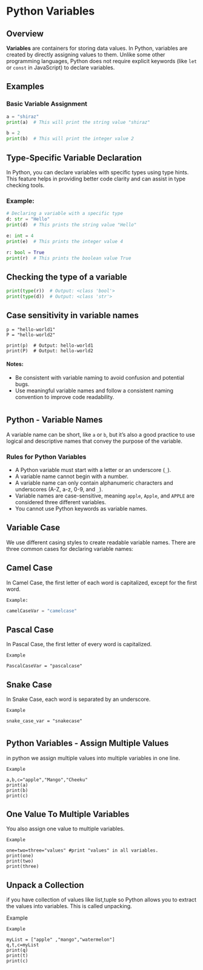 # Python Variables

## Overview

**Variables** are containers for storing data values. In Python, variables are created by directly assigning values to them. Unlike some other programming languages, Python does not require explicit keywords (like `let` or `const` in JavaScript) to declare variables.

## Examples

### Basic Variable Assignment

```python
a = "shiraz"
print(a)  # This will print the string value "shiraz"

b = 2
print(b)  # This will print the integer value 2
```

## Type-Specific Variable Declaration

In Python, you can declare variables with specific types using type hints. This feature helps in providing better code clarity and can assist in type checking tools.

### Example:

```python
# Declaring a variable with a specific type
d: str = "Hello"
print(d)  # This prints the string value "Hello"

e: int = 4
print(e)  # This prints the integer value 4

r: bool = True
print(r)  # This prints the boolean value True
```

## Checking the type of a variable
```python
print(type(r))  # Output: <class 'bool'>
print(type(d))  # Output: <class 'str'>
```

## Case sensitivity in variable names
```
p = "hello-world1"
P = "hello-world2"

print(p)  # Output: hello-world1
print(P)  # Output: hello-world2

```
#### Notes:
- Be consistent with variable naming to avoid confusion and potential bugs.
- Use meaningful variable names and follow a consistent naming convention to improve code readability.
#
## Python - Variable Names

A variable name can be short, like `a` or `b`, but it’s also a good practice to use logical and descriptive names that convey the purpose of the variable.

### Rules for Python Variables

- A Python variable must start with a letter or an underscore (`_`).
- A variable name cannot begin with a number.
- A variable name can only contain alphanumeric characters and underscores (A-Z, a-z, 0-9, and `_`).
- Variable names are case-sensitive, meaning `apple`, `Apple`, and `APPLE` are considered three different variables.
- You cannot use Python keywords as variable names.


## Variable Case

We use different casing styles to create readable variable names. There are three common cases for declaring variable names:

## Camel Case

In Camel Case, the first letter of each word is capitalized, except for the first word.

`Example:`
```python
camelCaseVar = "camelcase"
```
 ## Pascal Case
In Pascal Case, the first letter of every word is capitalized.

`Example`

```
PascalCaseVar = "pascalcase"
```

## Snake Case
In Snake Case, each word is separated by an underscore.

`Example`
```
snake_case_var = "snakecase"
```
#
## Python Variables - Assign Multiple Values

in python we assign multiple values into multiple variables in one line.

`Example`

```
a,b,c="apple","Mango","Cheeku"
print(a)
print(b)
print(c)
```
## One Value To Multiple Variables

 You also assign one value to multiple variables.

`Example`
```
one=two=three="values" #print "values" in all variables.
print(one)
print(two)
print(three)
```
## Unpack a Collection

 if you have collection of values like list,tuple so  Python allows you to extract the values into variables. This is called unpacking.

Example

`Example`
```
myList = ["apple" ,"mango","watermelon"]
q,t,c=myList
print(q)
print(t)
print(c)
```